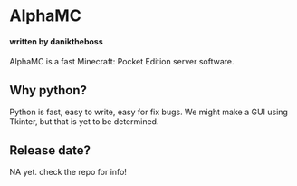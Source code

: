 # AlphaMC
#### written by daniktheboss

AlphaMC is a fast Minecraft: Pocket Edition server software.

## Why python?
Python is fast, easy to write, easy for fix bugs. We might make a GUI using Tkinter, but that is yet to be determined.

## Release date?
NA yet. check the repo for info!

